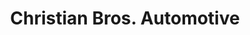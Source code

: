 ---
title: "Christian Bros. Automotive"
url: /westminster/christian-bros-automotive/
shop: Autowerkstatt
---